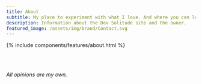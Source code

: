 ```yaml
---
title: About
subtitle: My place to experiment with what I love. And where you can learn from it all. 
description: Information about the Dev Solitude site and the owner.
featured_image: /assets/img/brand/Contact.svg
---
```


{% include components/features/about.html %}

<br>
<br>

*All opinions are my own.*